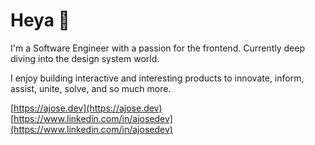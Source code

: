# Heya 👋

I'm a Software Engineer with a passion for the frontend. Currently deep diving into the design system world.

I enjoy building interactive and interesting products to innovate, inform, assist, unite, solve, and so much more.

[https://ajose.dev](https://ajose.dev)  
[https://www.linkedin.com/in/ajosedev](https://www.linkedin.com/in/ajosedev)
